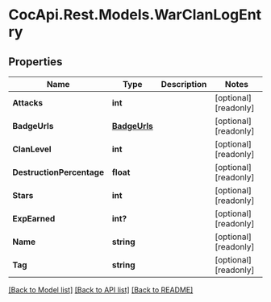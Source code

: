 # CocApi.Rest.Models.WarClanLogEntry

## Properties

Name | Type | Description | Notes
------------ | ------------- | ------------- | -------------
**Attacks** | **int** |  | [optional] [readonly] 
**BadgeUrls** | [**BadgeUrls**](BadgeUrls.md) |  | [optional] [readonly] 
**ClanLevel** | **int** |  | [optional] [readonly] 
**DestructionPercentage** | **float** |  | [optional] [readonly] 
**Stars** | **int** |  | [optional] [readonly] 
**ExpEarned** | **int?** |  | [optional] [readonly] 
**Name** | **string** |  | [optional] [readonly] 
**Tag** | **string** |  | [optional] [readonly] 

[[Back to Model list]](../../README.md#documentation-for-models) [[Back to API list]](../../README.md#documentation-for-api-endpoints) [[Back to README]](../../README.md)

